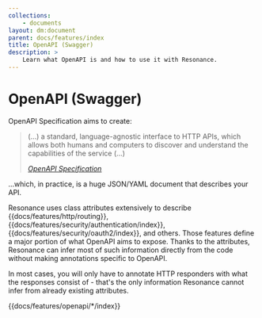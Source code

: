```yaml
---
collections: 
    - documents
layout: dm:document
parent: docs/features/index
title: OpenAPI (Swagger)
description: >
    Learn what OpenAPI is and how to use it with Resonance.
---
```


# OpenAPI (Swagger)

OpenAPI Specification aims to create:

> (...) a standard, language-agnostic interface to HTTP 
> APIs, which allows both humans and computers to discover and understand the 
> capabilities of the service (...)
>
> [<cite>OpenAPI Specification</cite>](https://swagger.io/specification/)

...which, in practice, is a huge JSON/YAML document that describes your API.

Resonance uses class attributes extensively to describe 
{{docs/features/http/routing}}, 
{{docs/features/security/authentication/index}},
{{docs/features/security/oauth2/index}}, and others. Those features define a 
major portion of what OpenAPI aims to expose. Thanks to the attributes, 
Resonance can infer most of such information directly from the code without 
making annotations specific to OpenAPI.

In most cases, you will only have to annotate HTTP responders with what the
responses consist of - that's the only information Resonance cannot infer from
already existing attributes.

{{docs/features/openapi/*/index}}
